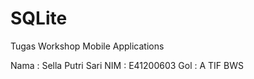# SQLite
 Tugas Workshop Mobile Applications 

Nama  : Sella Putri Sari
NIM   : E41200603
Gol   : A TIF BWS
